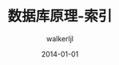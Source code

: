 ---
layout : post
title : 数据库原理-索引
date : 2014-01-01
author : walkerljl
categories : blog
tag : 数据库原理
---
